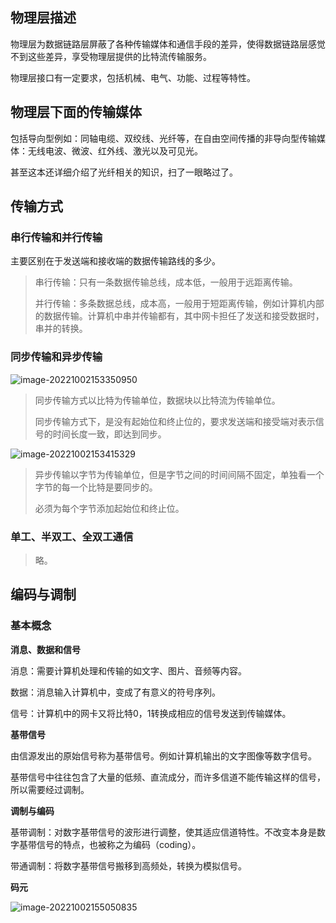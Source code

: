 ## 物理层描述

物理层为数据链路层屏蔽了各种传输媒体和通信手段的差异，使得数据链路层感觉不到这些差异，享受物理层提供的比特流传输服务。

物理层接口有一定要求，包括机械、电气、功能、过程等特性。

## 物理层下面的传输媒体

包括导向型例如：同轴电缆、双绞线、光纤等，在自由空间传播的非导向型传输媒体：无线电波、微波、红外线、激光以及可见光。

甚至这本还详细介绍了光纤相关的知识，扫了一眼略过了。

## 传输方式

### 串行传输和并行传输

主要区别在于发送端和接收端的数据传输路线的多少。

> 串行传输：只有一条数据传输总线，成本低，一般用于远距离传输。
>
> 并行传输：多条数据总线，成本高，一般用于短距离传输，例如计算机内部的数据传输。计算机中串并传输都有，其中网卡担任了发送和接受数据时，串并的转换。

### 同步传输和异步传输

![image-20221002153350950](http://pic.shixiaocaia.fun/202210021533130.png)

> 同步传输方式以比特为传输单位，数据块以比特流为传输单位。
>
> 同步传输方式下，是没有起始位和终止位的，要求发送端和接受端对表示信号的时间长度一致，即达到同步。

![image-20221002153415329](http://pic.shixiaocaia.fun/202210021534329.png)

> 异步传输以字节为传输单位，但是字节之间的时间间隔不固定，单独看一个字节的每一个比特是要同步的。
>
> 必须为每个字节添加起始位和终止位。

### 单工、半双工、全双工通信

> 略。

## 编码与调制

### 基本概念

**消息、数据和信号**

消息：需要计算机处理和传输的如文字、图片、音频等内容。

数据：消息输入计算机中，变成了有意义的符号序列。

信号：计算机中的网卡又将比特0，1转换成相应的信号发送到传输媒体。

**基带信号**

由信源发出的原始信号称为基带信号。例如计算机输出的文字图像等数字信号。

基带信号中往往包含了大量的低频、直流成分，而许多信道不能传输这样的信号，所以需要经过调制。

**调制与编码**

基带调制：对数字基带信号的波形进行调整，使其适应信道特性。不改变本身是数字基带信号的特点，也被称之为编码（coding）。

带通调制：将数字基带信号搬移到高频处，转换为模拟信号。

**码元**

![image-20221002155050835](http://pic.shixiaocaia.fun/202210021550882.png)
